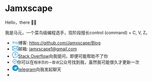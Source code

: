 # Jamxscape
 Hello，there 👋🏻

我是马元，一个菜鸟级编程选手，现阶段擅长control (command) + C, V, Z。

- <img src="icon/博客.png" alt="博客" width="20" />博客: https://github.com/Jamxscape/Blog
- <img src="icon/邮箱.png" alt="邮箱" width="20" />邮箱: jamxscape1@gmail.com
- <img src="icon/提问.png" alt="提问" width="20" />[Stack Overflow]( https://stackoverflow.com/users/13511991/jamxscape)向我提问，即便可能帮助不了你
- <img src="icon/公众号.png" alt="公众号" width="16"/>你可以在`程序员的一首诗`公众号找到我，虽然我可能很久才更新一次
- <img src="icon/telegram.png" alt="telegram" width="20" />[telegram](https://t.me/jamxscape)向我发起聊天
- 

